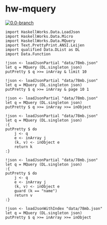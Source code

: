 # hw-mquery
[![0.0-branch](https://circleci.com/gh/haskell-works/hw-mquery/tree/0.0-branch.svg?style=svg)](https://circleci.com/gh/haskell-works/hw-mquery/tree/0.0-branch)

```
import HaskellWorks.Data.LoadJson
import HaskellWorks.Data.Micro
import HaskellWorks.Data.MQuery
import Text.PrettyPrint.ANSI.Leijen
import qualified Data.DList as DL
import Data.Function
```

```
!json <- loadJsonPartial "data/78mb.json"
let q = MQuery (DL.singleton json)
putPretty $ q >>= inArray & limit 10
```

```
!json <- loadJsonPartial "data/78mb.json"
let q = MQuery (DL.singleton json)
putPretty $ q >>= inArray & page 10 1
```

```
!json <- loadJsonPartial "data/78mb.json"
let q = MQuery (DL.singleton json)
putPretty $ q >>= inArray >>= inObject
```

```
!json <- loadJsonPartial "data/78mb.json"
let q = MQuery (DL.singleton json)
:{
putPretty $ do
    j <- q
    e <- inArray j
    (k, v) <- inObject e
    return k
:}
```

```
!json <- loadJsonPartial "data/78mb.json"
let q = MQuery (DL.singleton json)
:{
putPretty $ do
    j <- q
    e <- inArray j
    (k, v) <- inObject e
    guard (k == "name")
    return v
:}
```

```
!json <- loadJsonWithIndex "data/78mb.json"
let q = MQuery (DL.singleton json)
putPretty $ q >>= inArray >>= inObject
```
